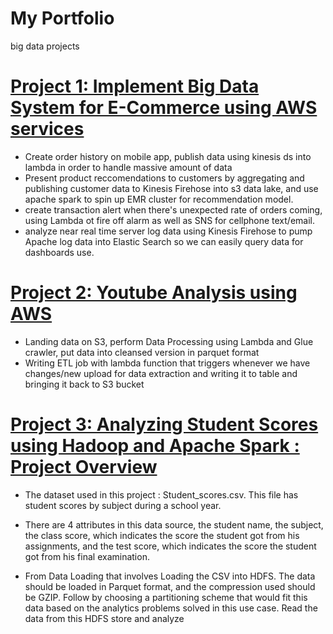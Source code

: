 
# My Portfolio
big data projects

# [Project 1: Implement Big Data System for E-Commerce using AWS services ](https://github.com/christineoeoeo/bdsystem_aws)
* Create order history on mobile app, publish data using kinesis ds into lambda in order to handle massive amount of data
* Present product reccomendations to customers by aggregating and publishing customer data to Kinesis Firehose into s3 data lake, and use apache spark to spin up EMR cluster for recommendation model.
* create transaction alert when there's unexpected rate of orders coming, using Lambda ot fire off alarm as well as SNS for cellphone text/email.
* analyze near real time server log data using Kinesis Firehose to pump Apache log data into Elastic Search so we can easily query data for dashboards use.



# [Project 2: Youtube Analysis using AWS](https://github.com/christineoeoeo/dataengineering-youtube-analysis-project)

* Landing data on S3, perform Data Processing using Lambda and Glue crawler, put data into cleansed version in parquet format
* Writing ETL job with lambda function that triggers whenever we have changes/new upload for data extraction and writing it to table and bringing it back to S3 bucket



# [Project 3: Analyzing Student Scores using Hadoop and Apache Spark : Project Overview ](https://github.com/christineoeoeo/studentScores)
* The dataset used in this project : Student_scores.csv. This file has student scores by subject during a school year. 
* There are 4 attributes in this data source, the student name, the subject, the class score, which indicates the score the student got from his assignments, and the test score, which indicates the score the student got from his final examination. 

* From Data Loading that involves Loading the CSV into HDFS. The data should be loaded in Parquet format, and the compression used should be GZIP. Follow by choosing a partitioning scheme that would fit this data based on the analytics problems solved in this use case. Read the data from this HDFS store and analyze


